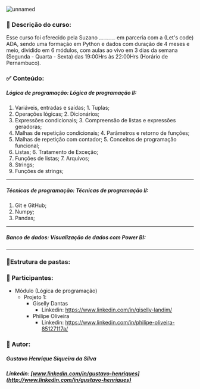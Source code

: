 ![unnamed](C:\Users\gusta\Desktop\unnamed.png)

###  :page_facing_up: Descrição do curso:

Esse curso foi oferecido pela Suzano <img src="https://media.glassdoor.com/sqll/245580/suzano-squareLogo-1647610639194.png" alt="Trabalhar na empresa Suzano | Glassdoor" style="zoom:15%;" /> em parceria com a (Let's code) ADA, sendo uma formação em Python e dados com duração de 4 meses e meio, dividido em 6 módulos, com aulas ao vivo em 3 dias da semana (Segunda - Quarta - Sexta) das 19:00Hrs às 22:00Hrs (Horário de Pernambuco). 

### :white_check_mark: Conteúdo:

##### Lógica de programação:                                                Lógica de programação II:

1. Variáveis, entradas e saídas;                                        1. Tuplas; 
2. Operações lógicas;                                                         2. Dicionários; 
3. Expressões condicionais;                                              3. Compreensão de listas e expressões geradoras;
4. Malhas de repetição condicionais;                              4. Parâmetros e retorno de funções; 
5. Malhas de repetição com contador;                           5. Conceitos de programação funcional; 
6. Listas;                                                                               6. Tratamento de Exceção;  
7. Funções de listas;                                                           7. Arquivos; 
8. Strings;                                                                             
9. Funções de strings;

_____



##### Técnicas de programação:											Técnicas de programação II: 

1. Git e GitHub; 
2. Numpy; 
3. Pandas;

_____



##### Banco de dados: 															 Visualização de dados com Power BI:



____



###  :file_folder:Estrutura de pastas:





### :busts_in_silhouette: Participantes:

- Módulo (Lógica de programação)
  - Projeto 1: 
    - Giselly Dantas
      - Linkedin: https://www.linkedin.com/in/giselly-landim/
    - Philipe Oliveira
      - Linkedin: https://www.linkedin.com/in/philipe-oliveira-85127117a/

### 👨 Autor:

##### Gustavo Henrique Siqueira da Silva

##### Linkedin: [www.linkedin.com/in/gustavo-henriques](http://www.linkedin.com/in/gustavo-henriques)